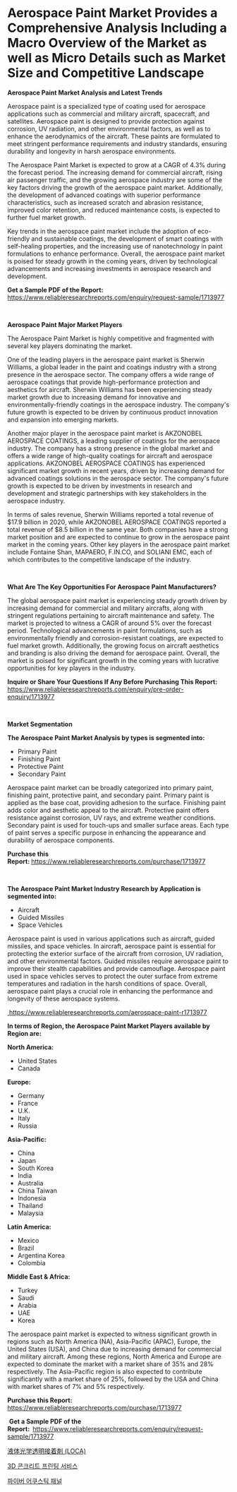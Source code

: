 <p><h1>Aerospace Paint Market Provides a Comprehensive Analysis Including a Macro Overview of the Market as well as Micro Details such as Market Size and Competitive Landscape</h1></p><p><strong>Aerospace Paint Market Analysis and Latest Trends</strong></p>
<p><p>Aerospace paint is a specialized type of coating used for aerospace applications such as commercial and military aircraft, spacecraft, and satellites. Aerospace paint is designed to provide protection against corrosion, UV radiation, and other environmental factors, as well as to enhance the aerodynamics of the aircraft. These paints are formulated to meet stringent performance requirements and industry standards, ensuring durability and longevity in harsh aerospace environments.</p><p>The Aerospace Paint Market is expected to grow at a CAGR of 4.3% during the forecast period. The increasing demand for commercial aircraft, rising air passenger traffic, and the growing aerospace industry are some of the key factors driving the growth of the aerospace paint market. Additionally, the development of advanced coatings with superior performance characteristics, such as increased scratch and abrasion resistance, improved color retention, and reduced maintenance costs, is expected to further fuel market growth.</p><p>Key trends in the aerospace paint market include the adoption of eco-friendly and sustainable coatings, the development of smart coatings with self-healing properties, and the increasing use of nanotechnology in paint formulations to enhance performance. Overall, the aerospace paint market is poised for steady growth in the coming years, driven by technological advancements and increasing investments in aerospace research and development.</p></p>
<p><strong>Get a Sample PDF of the Report:&nbsp;</strong> <a href="https://www.reliableresearchreports.com/enquiry/request-sample/1713977">https://www.reliableresearchreports.com/enquiry/request-sample/1713977</a></p>
<p>&nbsp;</p>
<p><strong>Aerospace Paint Major Market Players</strong></p>
<p><p>The Aerospace Paint Market is highly competitive and fragmented with several key players dominating the market. </p><p>One of the leading players in the aerospace paint market is Sherwin Williams, a global leader in the paint and coatings industry with a strong presence in the aerospace sector. The company offers a wide range of aerospace coatings that provide high-performance protection and aesthetics for aircraft. Sherwin Williams has been experiencing steady market growth due to increasing demand for innovative and environmentally-friendly coatings in the aerospace industry. The company's future growth is expected to be driven by continuous product innovation and expansion into emerging markets.</p><p>Another major player in the aerospace paint market is AKZONOBEL AEROSPACE COATINGS, a leading supplier of coatings for the aerospace industry. The company has a strong presence in the global market and offers a wide range of high-quality coatings for aircraft and aerospace applications. AKZONOBEL AEROSPACE COATINGS has experienced significant market growth in recent years, driven by increasing demand for advanced coatings solutions in the aerospace sector. The company's future growth is expected to be driven by investments in research and development and strategic partnerships with key stakeholders in the aerospace industry.</p><p>In terms of sales revenue, Sherwin Williams reported a total revenue of $17.9 billion in 2020, while AKZONOBEL AEROSPACE COATINGS reported a total revenue of $8.5 billion in the same year. Both companies have a strong market position and are expected to continue to grow in the aerospace paint market in the coming years. Other key players in the aerospace paint market include Fontaine Shan, MAPAERO, F.IN.CO, and SOLIANI EMC, each of which contributes to the competitive landscape of the industry.</p></p>
<p>&nbsp;</p>
<p><strong>What Are The Key Opportunities For Aerospace Paint Manufacturers?</strong></p>
<p><p>The global aerospace paint market is experiencing steady growth driven by increasing demand for commercial and military aircrafts, along with stringent regulations pertaining to aircraft maintenance and safety. The market is projected to witness a CAGR of around 5% over the forecast period. Technological advancements in paint formulations, such as environmentally friendly and corrosion-resistant coatings, are expected to fuel market growth. Additionally, the growing focus on aircraft aesthetics and branding is also driving the demand for aerospace paint. Overall, the market is poised for significant growth in the coming years with lucrative opportunities for key players in the industry.</p></p>
<p><strong>Inquire or Share Your Questions If Any Before Purchasing This Report:</strong> <a href="https://www.reliableresearchreports.com/enquiry/pre-order-enquiry/1713977">https://www.reliableresearchreports.com/enquiry/pre-order-enquiry/1713977</a></p>
<p>&nbsp;</p>
<p><strong>Market Segmentation</strong></p>
<p><strong>The Aerospace Paint Market Analysis by types is segmented into:</strong></p>
<p><ul><li>Primary Paint</li><li>Finishing Paint</li><li>Protective Paint</li><li>Secondary Paint</li></ul></p>
<p><p>Aerospace paint market can be broadly categorized into primary paint, finishing paint, protective paint, and secondary paint. Primary paint is applied as the base coat, providing adhesion to the surface. Finishing paint adds color and aesthetic appeal to the aircraft. Protective paint offers resistance against corrosion, UV rays, and extreme weather conditions. Secondary paint is used for touch-ups and smaller surface areas. Each type of paint serves a specific purpose in enhancing the appearance and durability of aerospace components.</p></p>
<p><strong>Purchase this Report:&nbsp;</strong><a href="https://www.reliableresearchreports.com/purchase/1713977">https://www.reliableresearchreports.com/purchase/1713977</a></p>
<p>&nbsp;</p>
<p><strong>The Aerospace Paint Market Industry Research by Application is segmented into:</strong></p>
<p><ul><li>Aircraft</li><li>Guided Missiles</li><li>Space Vehicles</li></ul></p>
<p><p>Aerospace paint is used in various applications such as aircraft, guided missiles, and space vehicles. In aircraft, aerospace paint is essential for protecting the exterior surface of the aircraft from corrosion, UV radiation, and other environmental factors. Guided missiles require aerospace paint to improve their stealth capabilities and provide camouflage. Aerospace paint used in space vehicles serves to protect the outer surface from extreme temperatures and radiation in the harsh conditions of space. Overall, aerospace paint plays a crucial role in enhancing the performance and longevity of these aerospace systems.</p></p>
<p><a href="https://www.reliableresearchreports.com/aerospace-paint-r1713977">&nbsp;https://www.reliableresearchreports.com/aerospace-paint-r1713977</a></p>
<p><strong>In terms of Region, the Aerospace Paint Market Players available by Region are:</strong></p>
<p>
    <p> <strong> North America: </strong>
        <ul>
            <li>United States</li>
            <li>Canada</li>
        </ul>
        </p> 
    <p> <strong> Europe: </strong>
        <ul>
            <li>Germany</li>
            <li>France</li>
            <li>U.K.</li>
            <li>Italy</li>
            <li>Russia</li>
        </ul>
        </p> 
    <p> <strong> Asia-Pacific: </strong>
        <ul>
            <li>China</li>
            <li>Japan</li>
            <li>South Korea</li>
            <li>India</li>
            <li>Australia</li>
            <li>China Taiwan</li>
            <li>Indonesia</li>
            <li>Thailand</li>
            <li>Malaysia</li>
        </ul>
        </p> 
    <p> <strong> Latin America: </strong>
        <ul>
            <li>Mexico</li>
            <li>Brazil</li>
            <li>Argentina Korea</li>
            <li>Colombia</li>
        </ul>
        </p> 
    <p> <strong> Middle East & Africa: </strong>
        <ul>
            <li>Turkey</li>
            <li>Saudi</li>
            <li>Arabia</li>
            <li>UAE</li>
            <li>Korea</li>
        </ul>
    </p>
    </p>
<p><p>The aerospace paint market is expected to witness significant growth in regions such as North America (NA), Asia-Pacific (APAC), Europe, the United States (USA), and China due to increasing demand for commercial and military aircraft. Among these regions, North America and Europe are expected to dominate the market with a market share of 35% and 28% respectively. The Asia-Pacific region is also expected to contribute significantly with a market share of 25%, followed by the USA and China with market shares of 7% and 5% respectively.</p></p>
<p><strong>Purchase this Report: </strong><a href="https://www.reliableresearchreports.com/purchase/1713977">https://www.reliableresearchreports.com/purchase/1713977</a></p>
<p>&nbsp;<strong>Get a Sample PDF of the Report:&nbsp;&nbsp;</strong><a href="https://www.reliableresearchreports.com/enquiry/request-sample/1713977">https://www.reliableresearchreports.com/enquiry/request-sample/1713977</a></p>
<p><strong></strong></p>
<p><p><a href="https://github.com/DayanaRunolfsdottir/Market-Research-Report-List-1/blob/main/8547483113249.md">液体光学透明接着剤 (LOCA)</a></p><p><a href="https://medium.com/@frankfurter67567/3d-%EC%BD%98%ED%81%AC%EB%A6%AC%ED%8A%B8-%ED%94%84%EB%A6%B0%ED%8C%85-%EC%84%9C%EB%B9%84%EC%8A%A4-%EC%8B%9C%EC%9E%A5-%EC%A0%90%EC%9C%A0%EC%9C%A8-%EB%B0%8F-%EC%83%88%EB%A1%9C%EC%9A%B4-%ED%8A%B8%EB%A0%8C%EB%93%9C-%EB%B6%84%EC%84%9D-%EC%9C%A0%ED%98%95-%EC%9D%91%EC%9A%A9-%EC%B5%9C%EC%A2%85-%EC%82%AC%EC%9A%A9%EC%B2%98-%EB%B0%8F-2024%EB%85%84%EB%B6%80%ED%84%B0-2031%EB%85%84%EA%B9%8C%EC%A7%80%EC%9D%98-%EC%98%88%EC%B8%A1%EC%97%90-%EB%8C%80%ED%95%B4-5f084680f6ae">3D 콘크리트 프린팅 서비스</a></p><p><a href="https://medium.com/@ethawolf/%EC%84%AC%EC%9C%A0-%EC%9D%8C%ED%96%A5-%ED%8C%A8%EB%84%90-%EC%8B%9C%EC%9E%A5-%EA%B7%9C%EB%AA%A8-%EB%B0%8F-%EC%A0%90%EC%9C%A0%EC%9C%A8-%EB%B6%84%EC%84%9D-%EC%84%B1%EC%9E%A5-%EB%8F%99%ED%96%A5-%EB%B0%8F-%EC%98%88%EC%B8%A1-2024-2031-ee8c7882a575">파이버 어쿠스틱 패널</a></p></p>